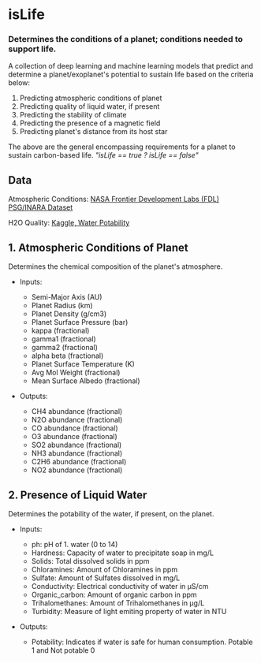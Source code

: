 # isLife
### Determines the conditions of a planet; conditions needed to support life.

A collection of deep learning and machine learning models that predict and determine a planet/exoplanet's potential to sustain life based on the criteria below:

1. Predicting atmospheric conditions of planet
2. Predicting quality of liquid water, if present
3. Predicting the stability of climate
4. Predicting the presence of a magnetic field
5. Predicting planet's distance from its host star

The above are the general encompassing requirements for a planet to sustain carbon-based life.
<i>"isLife == true ? isLife == false"</i>


## Data

Atmospheric Conditions: [NASA Frontier Development Labs (FDL) PSG/INARA Dataset](https://exoplanetarchive.ipac.caltech.edu/cgi-bin/FDL/nph-fdl?psg)

H2O Quality: [Kaggle, Water Potability](https://www.kaggle.com/datasets/adityakadiwal/water-potability)


## 1. Atmospheric Conditions of Planet

Determines the chemical composition of the planet's atmosphere.

- Inputs: 
    - Semi-Major Axis (AU)
    - Planet Radius	(km)
    - Planet Density (g/cm3)
    - Planet Surface Pressure (bar)
    - kappa	(fractional)
    - gamma1 (fractional)
    - gamma2 (fractional)
    - alpha	beta (fractional)
    - Planet Surface Temperature (K)
    - Avg Mol Weight (fractional)
    - Mean Surface Albedo (fractional)

- Outputs:
    - CH4 abundance	(fractional)
    - N2O abundance	(fractional)
    - CO abundance (fractional)
    - O3 abundance (fractional)
    - SO2 abundance	(fractional)
    - NH3 abundance	(fractional)
    - C2H6 abundance (fractional)
    - NO2 abundance (fractional)


## 2. Presence of Liquid Water

Determines the potability of the water, if present, on the planet.

- Inputs:
    - ph: pH of 1. water (0 to 14)
    - Hardness: Capacity of water to precipitate soap in mg/L
    - Solids: Total dissolved solids in ppm
    - Chloramines: Amount of Chloramines in ppm
    - Sulfate: Amount of Sulfates dissolved in mg/L
    - Conductivity: Electrical conductivity of water in μS/cm
    - Organic_carbon: Amount of organic carbon in ppm
    - Trihalomethanes: Amount of Trihalomethanes in μg/L
    - Turbidity: Measure of light emiting property of water in NTU

- Outputs:
    - Potability: Indicates if water is safe for human consumption. Potable 1 and Not potable 0